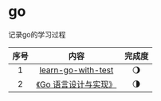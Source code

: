 # go

记录go的学习过程

|  序号   | 内容  |  完成度 |
|  :---:  | :---:  | :----: |
| 1 | [learn-go-with-test](./learn-go-with-tests) | :waning_gibbous_moon: | 
| 2 | [《Go 语言设计与实现》](https://draveness.me/golang/) |  :last_quarter_moon: |
